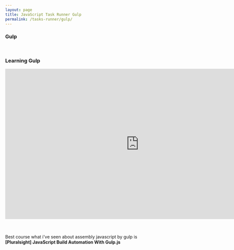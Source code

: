 ```yaml
---
layout: page
title: JavaScript Task Runner Gulp
permalink: /tasks-runner/gulp/
---
```



### Gulp


<br/>

### Learning Gulp

<div align="center">

<iframe width="853" height="480" src="https://www.youtube.com/embed/videoseries?list=PLLnpHn493BHE2RsdyUNpbiVn-cfuV7Fos" frameborder="0" allowfullscreen></iframe>

</div>


<br/>
<br/>


Best course what i've seen about assembly javascript by gulp is **[Pluralsight] JavaScript Build Automation With Gulp.js**
